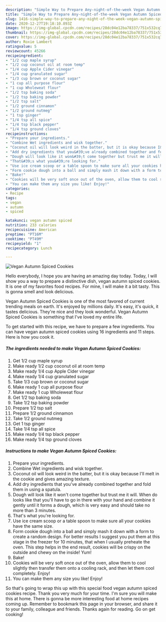 ```yaml
---
description: "Simple Way to Prepare Any-night-of-the-week Vegan Autumn Spiced Cookies"
title: "Simple Way to Prepare Any-night-of-the-week Vegan Autumn Spiced Cookies"
slug: 1416-simple-way-to-prepare-any-night-of-the-week-vegan-autumn-spiced-cookies
date: 2020-12-27T19:18:10.893Z
image: https://img-global.cpcdn.com/recipes/28dc04e12ba78337/751x532cq70/vegan-autumn-spiced-cookies-recipe-main-photo.jpg
thumbnail: https://img-global.cpcdn.com/recipes/28dc04e12ba78337/751x532cq70/vegan-autumn-spiced-cookies-recipe-main-photo.jpg
cover: https://img-global.cpcdn.com/recipes/28dc04e12ba78337/751x532cq70/vegan-autumn-spiced-cookies-recipe-main-photo.jpg
author: Roxie Lambert
ratingvalue: 5
reviewcount: 45266
recipeingredient:
- "1/2 cup maple syrup"
- "1/2 cup coconut oil at room temp"
- "1/4 cup Apple Cider vinegar"
- "1/4 cup granulated sugar"
- "1/3 cup brown or coconut sugar"
- "1 cup all purpose flour"
- "1 cup Wholeweat flour"
- "1/2 tsp baking soda"
- "1/2 tsp baking powder"
- "1/2 tsp salt"
- "1/2 ground cinnamon"
- "1/2 ground nutmeg"
- "1 tsp ginger"
- "1/4 tsp all spice"
- "1/4 tsp black pepper"
- "1/4 tsp ground cloves"
recipeinstructions:
- "Prepare your ingredients."
- "Combine Wet ingredients and wisk together."
- "Coconut oil will look weird in the batter, but it is okay because I&#39;ll melt in the cookie and gives amazing texture."
- "Add dry ingredients that you&#39;ve already combined together and fold them in using a spatula."
- "Dough will look like it won&#39;t come together but trust me it will. When do looks like that you&#39;ll have to go in there with your hand and combine it gently until it forms a dough, which is very easy and should take no more than 3 minutes."
- "That&#39;s what you&#39;re looking for."
- "Use ice cream scoop or a table spoon to make sure all your cookies have the same size."
- "Form cookie dough into a ball and simply mash it down with a form to create a random design. For better results I suggest you put them at this stage in the freezer for 10 minutes, that when I usually preheate the oven. This step helps in the end result, cookies will be crispy on the outside and chewy on the inside! Yum!"
- "Bake!"
- "Cookies will be very soft once out of the oven, allow them to cool slightly then transfer them onto a cooling rack, and then let them cool completely. Enjoy!"
- "You can make them any size you like! Enjoy!"
categories:
- Recipe
tags:
- vegan
- autumn
- spiced

katakunci: vegan autumn spiced 
nutrition: 233 calories
recipecuisine: American
preptime: "PT16M"
cooktime: "PT49M"
recipeyield: "1"
recipecategory: Lunch

---
```



![Vegan Autumn Spiced Cookies](https://img-global.cpcdn.com/recipes/28dc04e12ba78337/751x532cq70/vegan-autumn-spiced-cookies-recipe-main-photo.jpg)

Hello everybody, I hope you are having an amazing day today. Today, I will show you a way to prepare a distinctive dish, vegan autumn spiced cookies. It is one of my favorites food recipes. For mine, I will make it a bit tasty. This is gonna smell and look delicious.



Vegan Autumn Spiced Cookies is one of the most favored of current trending meals on earth. It's enjoyed by millions daily. It's easy, it's quick, it tastes delicious. They're nice and they look wonderful. Vegan Autumn Spiced Cookies is something that I've loved my entire life.


To get started with this recipe, we have to prepare a few ingredients. You can have vegan autumn spiced cookies using 16 ingredients and 11 steps. Here is how you cook it.

<!--inarticleads1-->

##### The ingredients needed to make Vegan Autumn Spiced Cookies:

1. Get 1/2 cup maple syrup
1. Make ready 1/2 cup coconut oil at room temp
1. Make ready 1/4 cup Apple Cider vinegar
1. Make ready 1/4 cup granulated sugar
1. Take 1/3 cup brown or coconut sugar
1. Make ready 1 cup all purpose flour
1. Make ready 1 cup Wholeweat flour
1. Get 1/2 tsp baking soda
1. Take 1/2 tsp baking powder
1. Prepare 1/2 tsp salt
1. Prepare 1/2 ground cinnamon
1. Take 1/2 ground nutmeg
1. Get 1 tsp ginger
1. Take 1/4 tsp all spice
1. Make ready 1/4 tsp black pepper
1. Make ready 1/4 tsp ground cloves




<!--inarticleads2-->

##### Instructions to make Vegan Autumn Spiced Cookies:

1. Prepare your ingredients.
1. Combine Wet ingredients and wisk together.
1. Coconut oil will look weird in the batter, but it is okay because I&#39;ll melt in the cookie and gives amazing texture.
1. Add dry ingredients that you&#39;ve already combined together and fold them in using a spatula.
1. Dough will look like it won&#39;t come together but trust me it will. When do looks like that you&#39;ll have to go in there with your hand and combine it gently until it forms a dough, which is very easy and should take no more than 3 minutes.
1. That&#39;s what you&#39;re looking for.
1. Use ice cream scoop or a table spoon to make sure all your cookies have the same size.
1. Form cookie dough into a ball and simply mash it down with a form to create a random design. For better results I suggest you put them at this stage in the freezer for 10 minutes, that when I usually preheate the oven. This step helps in the end result, cookies will be crispy on the outside and chewy on the inside! Yum!
1. Bake!
1. Cookies will be very soft once out of the oven, allow them to cool slightly then transfer them onto a cooling rack, and then let them cool completely. Enjoy!
1. You can make them any size you like! Enjoy!




So that's going to wrap this up with this special food vegan autumn spiced cookies recipe. Thank you very much for your time. I'm sure you will make this at home. There is gonna be more interesting food at home recipes coming up. Remember to bookmark this page in your browser, and share it to your family, colleague and friends. Thanks again for reading. Go on get cooking!
